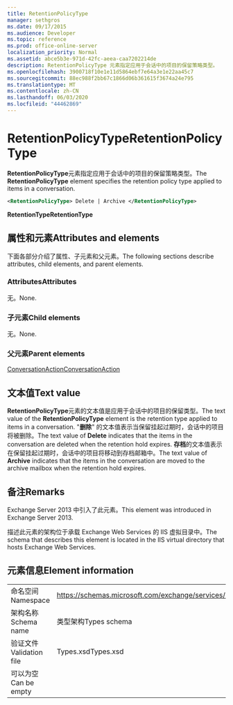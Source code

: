 ```yaml
---
title: RetentionPolicyType
manager: sethgros
ms.date: 09/17/2015
ms.audience: Developer
ms.topic: reference
ms.prod: office-online-server
localization_priority: Normal
ms.assetid: abce5b3e-971d-42fc-aeea-caa7202214de
description: RetentionPolicyType 元素指定应用于会话中的项目的保留策略类型。
ms.openlocfilehash: 3900718f10e1e11d5864ebf7e64a3e1e22aa45c7
ms.sourcegitcommit: 88ec988f2bb67c1866d06b361615f3674a24e795
ms.translationtype: MT
ms.contentlocale: zh-CN
ms.lasthandoff: 06/03/2020
ms.locfileid: "44462869"
---
```

# <a name="retentionpolicytype"></a><span data-ttu-id="a47b9-103">RetentionPolicyType</span><span class="sxs-lookup"><span data-stu-id="a47b9-103">RetentionPolicyType</span></span>

<span data-ttu-id="a47b9-104">**RetentionPolicyType**元素指定应用于会话中的项目的保留策略类型。</span><span class="sxs-lookup"><span data-stu-id="a47b9-104">The **RetentionPolicyType** element specifies the retention policy type applied to items in a conversation.</span></span> 
  
```XML
<RetentionPolicyType> Delete | Archive </RetentionPolicyType>
```

 <span data-ttu-id="a47b9-105">**RetentionType**</span><span class="sxs-lookup"><span data-stu-id="a47b9-105">**RetentionType**</span></span>
## <a name="attributes-and-elements"></a><span data-ttu-id="a47b9-106">属性和元素</span><span class="sxs-lookup"><span data-stu-id="a47b9-106">Attributes and elements</span></span>

<span data-ttu-id="a47b9-107">下面各部分介绍了属性、子元素和父元素。</span><span class="sxs-lookup"><span data-stu-id="a47b9-107">The following sections describe attributes, child elements, and parent elements.</span></span>
  
### <a name="attributes"></a><span data-ttu-id="a47b9-108">Attributes</span><span class="sxs-lookup"><span data-stu-id="a47b9-108">Attributes</span></span>

<span data-ttu-id="a47b9-109">无。</span><span class="sxs-lookup"><span data-stu-id="a47b9-109">None.</span></span>
  
### <a name="child-elements"></a><span data-ttu-id="a47b9-110">子元素</span><span class="sxs-lookup"><span data-stu-id="a47b9-110">Child elements</span></span>

<span data-ttu-id="a47b9-111">无。</span><span class="sxs-lookup"><span data-stu-id="a47b9-111">None.</span></span>
  
### <a name="parent-elements"></a><span data-ttu-id="a47b9-112">父元素</span><span class="sxs-lookup"><span data-stu-id="a47b9-112">Parent elements</span></span>

[<span data-ttu-id="a47b9-113">ConversationAction</span><span class="sxs-lookup"><span data-stu-id="a47b9-113">ConversationAction</span></span>](conversationaction.md)
  
## <a name="text-value"></a><span data-ttu-id="a47b9-114">文本值</span><span class="sxs-lookup"><span data-stu-id="a47b9-114">Text value</span></span>

<span data-ttu-id="a47b9-115">**RetentionPolicyType**元素的文本值是应用于会话中的项目的保留类型。</span><span class="sxs-lookup"><span data-stu-id="a47b9-115">The text value of the **RetentionPolicyType** element is the retention type applied to items in a conversation.</span></span> <span data-ttu-id="a47b9-116">"**删除**" 的文本值表示当保留挂起过期时，会话中的项目将被删除。</span><span class="sxs-lookup"><span data-stu-id="a47b9-116">The text value of **Delete** indicates that the items in the conversation are deleted when the retention hold expires.</span></span> <span data-ttu-id="a47b9-117">**存档**的文本值表示在保留挂起过期时，会话中的项目将移动到存档邮箱中。</span><span class="sxs-lookup"><span data-stu-id="a47b9-117">The text value of **Archive** indicates that the items in the conversation are moved to the archive mailbox when the retention hold expires.</span></span> 
  
## <a name="remarks"></a><span data-ttu-id="a47b9-118">备注</span><span class="sxs-lookup"><span data-stu-id="a47b9-118">Remarks</span></span>

<span data-ttu-id="a47b9-119">Exchange Server 2013 中引入了此元素。</span><span class="sxs-lookup"><span data-stu-id="a47b9-119">This element was introduced in Exchange Server 2013.</span></span>
  
<span data-ttu-id="a47b9-120">描述此元素的架构位于承载 Exchange Web Services 的 IIS 虚拟目录中。</span><span class="sxs-lookup"><span data-stu-id="a47b9-120">The schema that describes this element is located in the IIS virtual directory that hosts Exchange Web Services.</span></span>
  
## <a name="element-information"></a><span data-ttu-id="a47b9-121">元素信息</span><span class="sxs-lookup"><span data-stu-id="a47b9-121">Element information</span></span>

|||
|:-----|:-----|
|<span data-ttu-id="a47b9-122">命名空间</span><span class="sxs-lookup"><span data-stu-id="a47b9-122">Namespace</span></span>  <br/> |https://schemas.microsoft.com/exchange/services/2006/types  <br/> |
|<span data-ttu-id="a47b9-123">架构名称</span><span class="sxs-lookup"><span data-stu-id="a47b9-123">Schema name</span></span>  <br/> |<span data-ttu-id="a47b9-124">类型架构</span><span class="sxs-lookup"><span data-stu-id="a47b9-124">Types schema</span></span>  <br/> |
|<span data-ttu-id="a47b9-125">验证文件</span><span class="sxs-lookup"><span data-stu-id="a47b9-125">Validation file</span></span>  <br/> |<span data-ttu-id="a47b9-126">Types.xsd</span><span class="sxs-lookup"><span data-stu-id="a47b9-126">Types.xsd</span></span>  <br/> |
|<span data-ttu-id="a47b9-127">可以为空</span><span class="sxs-lookup"><span data-stu-id="a47b9-127">Can be empty</span></span>  <br/> ||
   

